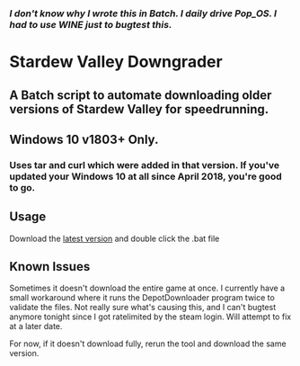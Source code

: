 ### _**I don't know why I wrote this in Batch. I daily drive Pop_OS. I had to use WINE just to bugtest this.**_

# Stardew Valley Downgrader

## A Batch script to automate downloading older versions of Stardew Valley for speedrunning.

## Windows 10 v1803+ Only.
### Uses tar and curl which were added in that version. If you've updated your Windows 10 at all since April 2018, you're good to go.

## Usage
Download the [latest version](https://github.com/Ryah/SDV-Downgrader/releases/tag/Release) and double click the .bat file

## Known Issues
Sometimes it doesn't download the entire game at once. I currently have a small workaround where it runs the DepotDownloader program twice to validate the files. Not really sure what's causing this, and I can't bugtest anymore tonight since I got ratelimited by the steam login. Will attempt to fix at a later date. 

For now, if it doesn't download fully, rerun the tool and download the same version.
